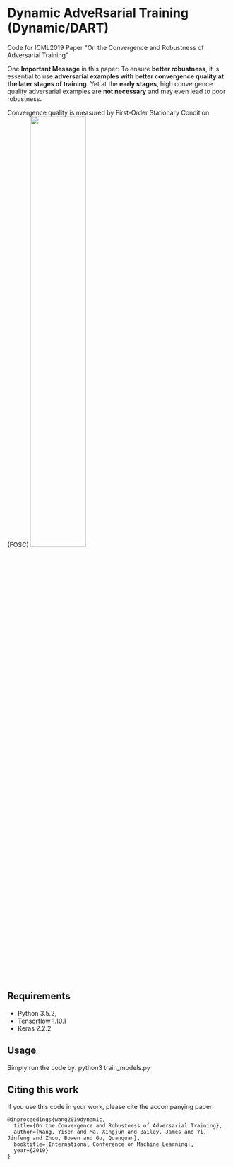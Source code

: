# Dynamic AdveRsarial Training (Dynamic/DART) 
Code for ICML2019 Paper "On the Convergence and Robustness of Adversarial Training"

One **Important Message** in this paper: To ensure **better robustness**, it is essential to use **adversarial examples with better convergence quality at the later stages of training**. Yet at the **early stages**, high convergence quality adversarial examples are **not necessary** and may even lead to poor robustness. 

Convergence quality is measured by First-Order Stationary Condition (FOSC)
<img src="https://github.com/YisenWang/dynamic_adv_training/blob/master/fosc.png" width="50%" height="50%">

## Requirements
- Python 3.5.2, 
- Tensorflow 1.10.1 
- Keras 2.2.2

## Usage

Simply run the code by: python3 train_models.py

## Citing this work
If you use this code in your work, please cite the accompanying paper:

```
@inproceedings{wang2019dynamic,
  title={On the Convergence and Robustness of Adversarial Training},
  author={Wang, Yisen and Ma, Xingjun and Bailey, James and Yi, Jinfeng and Zhou, Bowen and Gu, Quanquan},
  booktitle={International Conference on Machine Learning},
  year={2019}
}
```
